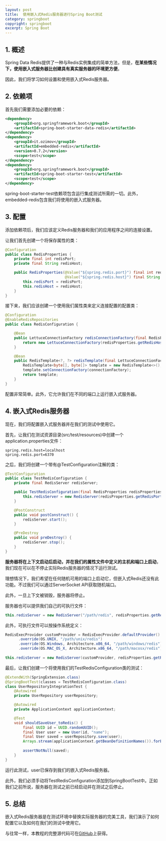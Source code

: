 ```yaml
---
layout: post
title:  使用嵌入式Redis服务器进行Spring Boot测试
category: springboot
copyright: springboot
excerpt: Spring Boot
---
```


## 1. 概述

Spring Data Redis提供了一种与Redis实例集成的简单方法，但是，**在某些情况下，使用嵌入式服务器比创建具有真实服务器的环境更方便**。

因此，我们将学习如何设置和使用嵌入式Redis服务器。

## 2. 依赖项

首先我们需要添加必要的依赖：

```xml
<dependency>
    <groupId>org.springframework.boot</groupId>
    <artifactId>spring-boot-starter-data-redis</artifactId>
</dependency>
<dependency>
    <groupId>it.ozimov</groupId>
    <artifactId>embedded-redis</artifactId>
    <version>0.7.2</version>
    <scope>test</scope>
</dependency>
<dependency>
    <groupId>org.springframework.boot</groupId>
    <artifactId>spring-boot-starter-test</artifactId>
    <scope>test</scope>
</dependency>
```

spring-boot-starter-test依赖项包含运行集成测试所需的一切。此外，embedded-redis包含我们将使用的嵌入式服务器。

## 3. 配置

添加依赖项后，我们应该定义Redis服务器和我们的应用程序之间的连接设置。

让我们首先创建一个将保存属性的类：

```java
@Configuration
public class RedisProperties {
    private final int redisPort;
    private final String redisHost;

    public RedisProperties(@Value("${spring.redis.port}") final int redisPort,
                           @Value("${spring.redis.host}") final String redisHost) {
        this.redisPort = redisPort;
        this.redisHost = redisHost;
    }
}
```

接下来，我们应该创建一个使用我们属性类来定义连接配置的配置类：

```java
@Configuration
@EnableRedisRepositories
public class RedisConfiguration {

    @Bean
    public LettuceConnectionFactory redisConnectionFactory(final RedisProperties redisProperties) {
        return new LettuceConnectionFactory(redisProperties.getRedisHost(), redisProperties.getRedisPort());
    }

    @Bean
    public RedisTemplate<?, ?> redisTemplate(final LettuceConnectionFactory connectionFactory) {
        RedisTemplate<byte[], byte[]> template = new RedisTemplate<>();
        template.setConnectionFactory(connectionFactory);
        return template;
    }
}
```

配置非常简单。此外，它允许我们在不同的端口上运行嵌入式服务器。

## 4. 嵌入式Redis服务器

现在，我们将配置嵌入式服务器并在我们的测试中使用它。

首先，让我们在测试资源目录(src/test/resources)中创建一个application.properties文件：

```properties
spring.redis.host=localhost
spring.redis.port=6370
```

之后，我们将创建一个带有@TestConfiguration注解的类：

```java
@TestConfiguration
public class TestRedisConfiguration {
    private final RedisServer redisServer;

    public TestRedisConfiguration(final RedisProperties redisProperties) {
        this.redisServer = new RedisServer(redisProperties.getRedisPort());
    }

    @PostConstruct
    public void postConstruct() {
        redisServer.start();
    }

    @PreDestroy
    public void preDestroy() {
        redisServer.stop();
    }
}
```

**服务器将在上下文启动后启动，并在我们的属性文件中定义的主机和端口上启动**，我们现在可以在不停止实际Redis服务器的情况下运行测试。

理想情况下，我们希望在任何随机可用的端口上启动它，但嵌入式Redis还没有此功能。不过我们可以通过ServerSocket API获取随机端口。

此外，一旦上下文被销毁，服务器将停止。

服务器也可以提供我们自己的可执行文件：

```java
this.redisServer = new RedisServer("/path/redis", redisProperties.getRedisPort());
```

此外，可执行文件可以按操作系统定义：

```java
RedisExecProvider customProvider = RedisExecProvider.defaultProvider()
      .override(OS.UNIX, "/path/unix/redis")
      .override(OS.Windows, Architecture.x86_64, "/path/windows/redis")
      .override(OS.MAC_OS_X, Architecture.x86_64, "/path/macosx/redis")
  
this.redisServer = new RedisServer(customProvider, redisProperties.getRedisPort());
```

最后，让我们创建一个将使用我们的TestRedisConfiguration类的测试：

```java
@ExtendWith(SpringExtension.class)
@SpringBootTest(classes = TestRedisConfiguration.class)
class UserRepositoryIntegrationTest {
    @Autowired
    private UserRepository userRepository;

    @Autowired
    private ApplicationContext applicationContext;

    @Test
    void shouldSaveUser_toRedis() {
        final UUID id = UUID.randomUUID();
        final User user = new User(id, "name");
        final User saved = userRepository.save(user);
        Arrays.stream(applicationContext.getBeanDefinitionNames()).forEach(System.out::println);
        
        assertNotNull(saved);
    }
}
```

运行此测试，user已保存到我们的嵌入式Redis服务器。

此外，我们必须手动将TestRedisConfiguration添加到SpringBootTest中。正如我们之前所说，服务器在测试之前已经启动并在测试之后停止。

## 5. 总结

嵌入式Redis服务器是在测试环境中替换实际服务器的完美工具，我们演示了如何配置它以及如何在我们的测试中使用它。

与往常一样，本教程的完整源代码可在[GitHub](https://github.com/tuyucheng7/taketoday-tutorial4j/tree/master/spring-boot-modules/spring-boot-testing-1)上获得。
